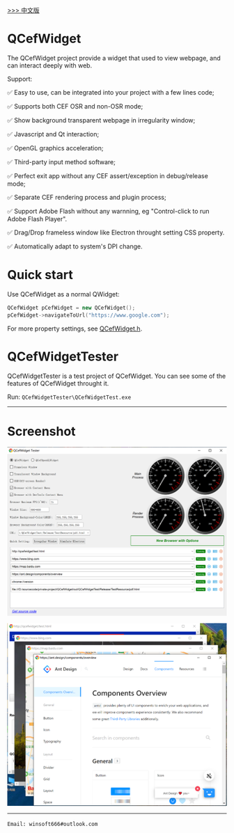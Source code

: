 [ >>> 中文版](README_ch.md)

# QCefWidget

The QCefWidget project provide a widget that used to view webpage, and can interact deeply with web.

Support:

✅ Easy to use, can be integrated into your project with a few lines code;

✅ Supports both CEF OSR and non-OSR mode;
   
✅ Show background transparent webpage in irregularity window;

✅ Javascript and Qt interaction;

✅ OpenGL graphics acceleration;

✅ Third-party input method software;

✅ Perfect exit app without any CEF assert/exception in debug/release mode;

✅ Separate CEF rendering process and plugin process;

✅ Support Adobe Flash without any warnning, eg "Control-click to run Adobe Flash Player".

✅ Drag/Drop frameless window like Electron throught setting CSS property.

✅ Automatically adapt to system's DPI change.

# Quick start
Use QCefWidget as a normal QWidget:

```c++
QCefWidget pCefWidget = new QCefWidget();
pCefWidget->navigateToUrl("https://www.google.com");
```

For more property settings, see [QCefWidget.h](./SDK/msvc2017_x86_shared/include/QCefWidget.h).

# QCefWidgetTester
QCefWidgetTester is a test project of QCefWidget. You can see some of the features of QCefWidget throught it.

Run:
`QCefWidgetTester\QCefWidgetTest.exe`

---

# Screenshot
![screenshot1 on windows](Screenshot/screenshot1.png)

![screenshot2 on windows](Screenshot/screenshot2.png)

---

`Email: winsoft666#outlook.com`
